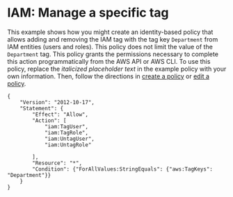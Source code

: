 # IAM: Manage a specific tag<a name="reference_policies_examples_iam-manage-tags"></a>

This example shows how you might create an identity\-based policy that allows adding and removing the IAM tag with the tag key `Department` from IAM entities \(users and roles\)\. This policy does not limit the value of the `Department` tag\. This policy grants the permissions necessary to complete this action programmatically from the AWS API or AWS CLI\. To use this policy, replace the *italicized placeholder text* in the example policy with your own information\. Then, follow the directions in [create a policy](access_policies_create.md) or [edit a policy](access_policies_manage-edit.md)\. 

```
{
    "Version": "2012-10-17",
    "Statement": {
        "Effect": "Allow",
        "Action": [
            "iam:TagUser",
            "iam:TagRole",
            "iam:UntagUser",
            "iam:UntagRole"

        ],
        "Resource": "*",
        "Condition": {"ForAllValues:StringEquals": {"aws:TagKeys": "Department"}}
    }
}
```